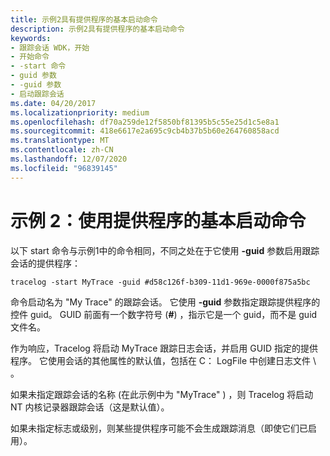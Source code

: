 ```yaml
---
title: 示例2具有提供程序的基本启动命令
description: 示例2具有提供程序的基本启动命令
keywords:
- 跟踪会话 WDK，开始
- 开始命令
- -start 命令
- guid 参数
- -guid 参数
- 启动跟踪会话
ms.date: 04/20/2017
ms.localizationpriority: medium
ms.openlocfilehash: df70a259de12f5850bf81395b5c55e25d1c5e8a1
ms.sourcegitcommit: 418e6617e2a695c9cb4b37b5b60e264760858acd
ms.translationtype: MT
ms.contentlocale: zh-CN
ms.lasthandoff: 12/07/2020
ms.locfileid: "96839145"
---
```

# <a name="example-2-basic-start-command-with-provider"></a>示例 2：使用提供程序的基本启动命令

以下 start 命令与示例1中的命令相同，不同之处在于它使用 **-guid** 参数启用跟踪会话的提供程序：

```
tracelog -start MyTrace -guid #d58c126f-b309-11d1-969e-0000f875a5bc
```

命令启动名为 "My Trace" 的跟踪会话。 它使用 **-guid** 参数指定跟踪提供程序的控件 guid。 GUID 前面有一个数字符号 (**\#**) ，指示它是一个 guid，而不是 guid 文件名。

作为响应，Tracelog 将启动 MyTrace 跟踪日志会话，并启用 GUID 指定的提供程序。 它使用会话的其他属性的默认值，包括在 C： LogFile 中创建日志文件 \\ 。

如果未指定跟踪会话的名称 (在此示例中为 "MyTrace" ) ，则 Tracelog 将启动 NT 内核记录器跟踪会话（这是默认值）。

如果未指定标志或级别，则某些提供程序可能不会生成跟踪消息（即使它们已启用）。
